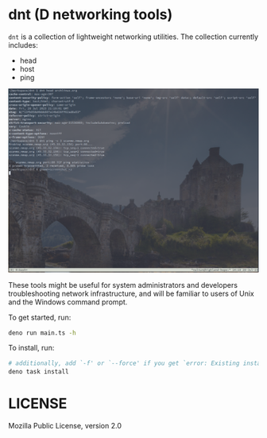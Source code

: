 # dnt (D networking tools)

`dnt` is a collection of lightweight networking utilities. The collection currently includes:
* head
* host
* ping

<img src="./demo.png" />

These tools might be useful for system administrators and developers troubleshooting network
infrastructure, and will be familiar to users of Unix and the Windows command prompt.

To get started, run:
```sh
deno run main.ts -h
```

To install, run:
```sh
# additionally, add `-f' or `--force' if you get `error: Existing installation found.'
deno task install
```

# LICENSE

Mozilla Public License, version 2.0
